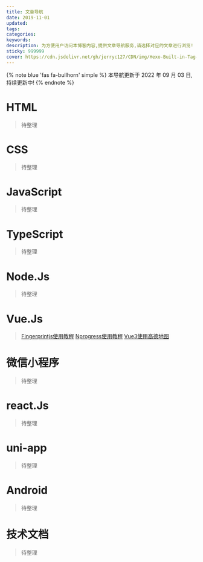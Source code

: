 ```yaml
---
title: 文章导航
date: 2019-11-01
updated: 
tags:
categories:
keywords:
description: 为方便用户访问本博客内容,提供文章导航服务,请选择对应的文章进行浏览!
sticky: 999999
cover: https://cdn.jsdelivr.net/gh/jerryc127/CDN/img/Hexo-Built-in-Tag-Plugins-COVER.png
---
```


{% note blue 'fas fa-bullhorn' simple %}
本导航更新于 2022 年 09 月 03 日,持续更新中!
{% endnote %}

# HTML

> 待整理

# CSS

> 待整理

# JavaScript

> 待整理

# TypeScript

> 待整理

# Node.Js

> 待整理

# Vue.Js
> [Fingerprintjs使用教程](/posts/20220903sg/)
> [Nprogress使用教程](/posts/20220903nr/)
> [Vue3使用高德地图](/posts/20220905ap/)

# 微信小程序

> 待整理

# react.Js

> 待整理

# uni-app

> 待整理

# Android

> 待整理

# 技术文档

> 待整理

